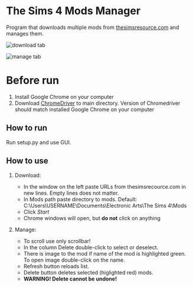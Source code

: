 # The Sims 4 Mods Manager
Program that downloads multiple mods from [thesimsresource.com](https://thesimsresource.com/) and manages them.

![download tab](https://raw.githubusercontent.com/ulaszewskim/sims-4-mods-manager/master/README.md/images/window_download_tab.PNG)</br>

![manage tab](https://raw.githubusercontent.com/ulaszewskim/meta-docx/master/images/window_manage_tab.PNG)</br>

# Before run
1. Install Google Chrome on your computer
2. Download [ChromeDriver](https://sites.google.com/a/chromium.org/chromedriver/downloads) to main directory. Version of Chromedriver should match installed Google Chrome on your computer

## How to run
Run setup.py and use GUI.

## How to use
1. Download:
   - In the window on the left paste URLs from thesimsrecource.com in new lines. Empty lines does not matter.
   - In Mods path paste directory to mods. Default: C:\Users\USERNAME\Documents\Electronic Arts\The Sims 4\Mods
   - Click *Start*
   - Chrome windows will open, but **do not** click on anything

2. Manage:
   - To scroll use only scrollbar!
   - In the column Delete double-click to select or deselect.
   - There is image to the mod if name of the mod is highlighted green. To open image double-click on the name.
   - Refresh button reloads list.
   - Delete button deletes selected (higlighted red) mods.
   - **WARNING! Delete cannot be undone!**
